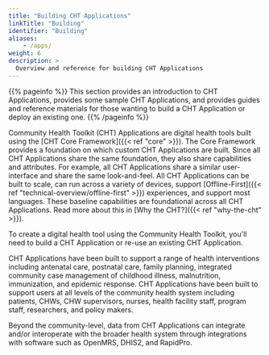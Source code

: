 ```yaml
---
title: "Building CHT Applications"
linkTitle: "Building"
identifier: "Building"
aliases:
    - /apps/
weight: 6
description: >
  Overview and reference for building CHT Applications
---
```


{{% pageinfo %}}
This section provides an introduction to CHT Applications, provides some sample CHT Applications, and provides guides and reference materials for those wanting to build a CHT Application or deploy an existing one.
{{% /pageinfo %}}

Community Health Toolkit (CHT) Applications are digital health tools built using the [CHT Core Framework]({{< ref "core" >}}). The Core Framework provides a foundation on which custom CHT Applications are built. Since all CHT Applications share the same foundation, they also share capabilities and attributes. For example, all CHT Applications share a similar user-interface and share the same look-and-feel. All CHT Applications can be built to scale, can run across a variety of devices, support [Offline-First]({{< ref "technical-overview/offline-first" >}}) experiences, and support most languages. These baseline capabilities are foundational across all CHT Applications. Read more about this in [Why the CHT?]({{< ref "why-the-cht" >}}).

To create a digital health tool using the Community Health Toolkit, you'll need to build a CHT Application or re-use an existing CHT Application.

CHT Applications have been built to support a range of health interventions including antenatal care, postnatal care, family planning, integrated community case management of childhood illness, malnutrition, immunization, and epidemic response. CHT Applications have been built to support users at all levels of the community health system including patients, CHWs, CHW supervisors, nurses, health facility staff, program staff, researchers, and policy makers. 

Beyond the community-level, data from CHT Applications can integrate and/or interoperate with the broader health system through integrations with software such as OpenMRS, DHIS2, and RapidPro.